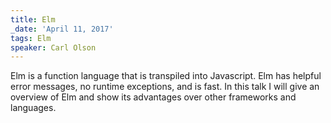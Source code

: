 ```yaml
---
title: Elm
_date: 'April 11, 2017'
tags: Elm
speaker: Carl Olson
---
```


Elm is a function language that is transpiled into Javascript. Elm has helpful
error messages, no runtime exceptions, and is fast. In this talk I will give an
overview of Elm and show its advantages over other frameworks and languages.
